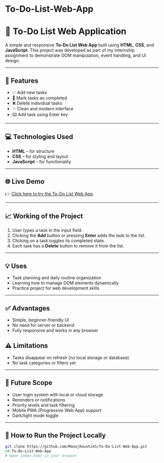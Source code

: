 # To-Do-List-Web-App
# 📝 To-Do List Web Application

A simple and responsive **To-Do List Web App** built using **HTML**, **CSS**, and **JavaScript**. This project was developed as part of my internship assignment to demonstrate DOM manipulation, event handling, and UI design.

---

## 📌 Features

- ✅ Add new tasks
- 🧹 Mark tasks as completed
- ❌ Delete individual tasks
- ✨ Clean and modern interface
- ⌨️ Add task using Enter key

---

## 💻 Technologies Used

- **HTML** – for structure
- **CSS** – for styling and layout
- **JavaScript** – for functionality

---

## 🌐 Live Demo

👉 [Click here to try the To-Do List Web App]([https://manojkoushik.github.io/To-Do-List-Web-App/](https://manojkoushik5.github.io/To-Do-List-Web-App/))


---

## 📈 Working of the Project

1. User types a task in the input field.
2. Clicking the **Add** button or pressing **Enter** adds the task to the list.
3. Clicking on a task toggles its completed state.
4. Each task has a **Delete** button to remove it from the list.

---

## 💡 Uses

- Task planning and daily routine organization
- Learning how to manage DOM elements dynamically
- Practice project for web development skills

---

## ✅ Advantages

- Simple, beginner-friendly UI
- No need for server or backend
- Fully responsive and works in any browser

## ⚠️ Limitations

- Tasks disappear on refresh (no local storage or database)
- No task categories or filters yet

---

## 🚀 Future Scope

- User login system with local or cloud storage
- Reminders or notifications
- Priority levels and task filtering
- Mobile PWA (Progressive Web App) support
- Dark/light mode toggle

---

## 📂 How to Run the Project Locally

```bash
git clone https://github.com/ManojKoushik5/To-Do-List-Web-App.git
cd To-Do-List-Web-App
# Open index.html in your browser
